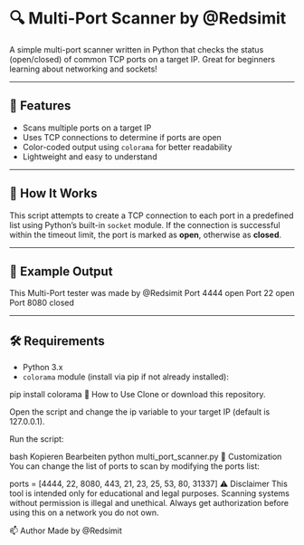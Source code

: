# 🔍 Multi-Port Scanner by @Redsimit

A simple multi-port scanner written in Python that checks the status (open/closed) of common TCP ports on a target IP. Great for beginners learning about networking and sockets!

---

## 🚀 Features

- Scans multiple ports on a target IP  
- Uses TCP connections to determine if ports are open  
- Color-coded output using `colorama` for better readability  
- Lightweight and easy to understand  

---

## 🧠 How It Works

This script attempts to create a TCP connection to each port in a predefined list using Python’s built-in `socket` module. If the connection is successful within the timeout limit, the port is marked as **open**, otherwise as **closed**.

---

## 📜 Example Output

This Multi-Port tester was made by @Redsimit
Port 4444 open
Port 22 open
Port 8080 closed

---

## 🛠 Requirements

- Python 3.x  
- `colorama` module (install via pip if not already installed):

pip install colorama
🧪 How to Use
Clone or download this repository.

Open the script and change the ip variable to your target IP (default is 127.0.0.1).

Run the script:

bash
Kopieren
Bearbeiten
python multi_port_scanner.py
🔧 Customization
You can change the list of ports to scan by modifying the ports list:

ports = [4444, 22, 8080, 443, 21, 23, 25, 53, 80, 31337]
⚠️ Disclaimer
This tool is intended only for educational and legal purposes.
Scanning systems without permission is illegal and unethical.
Always get authorization before using this on a network you do not own.

📫 Author
Made by @Redsimit
